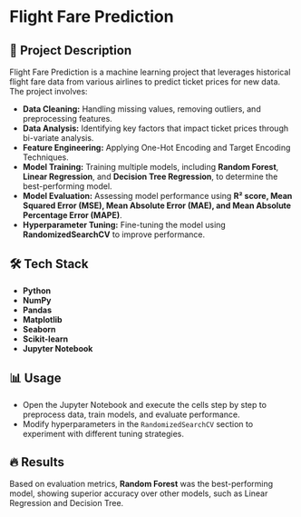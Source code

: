 # Flight Fare Prediction

## 📌 Project Description

Flight Fare Prediction is a machine learning project that leverages historical flight fare data from various airlines to predict ticket prices for new data. The project involves:

- **Data Cleaning:** Handling missing values, removing outliers, and preprocessing features.
- **Data Analysis:** Identifying key factors that impact ticket prices through bi-variate analysis.
- **Feature Engineering:** Applying One-Hot Encoding and Target Encoding Techniques.
- **Model Training:** Training multiple models, including **Random Forest**, **Linear Regression**, and **Decision Tree Regression**, to determine the best-performing model.
- **Model Evaluation:** Assessing model performance using **R² score, Mean Squared Error (MSE), Mean Absolute Error (MAE), and Mean Absolute Percentage Error (MAPE)**.
- **Hyperparameter Tuning:** Fine-tuning the model using **RandomizedSearchCV** to improve performance.

## 🛠 Tech Stack

- **Python**
- **NumPy**
- **Pandas**
- **Matplotlib**
- **Seaborn**
- **Scikit-learn**
- **Jupyter Notebook**

## 📊 Usage

- Open the Jupyter Notebook and execute the cells step by step to preprocess data, train models, and evaluate performance.
- Modify hyperparameters in the `RandomizedSearchCV` section to experiment with different tuning strategies.

## 🔥 Results

Based on evaluation metrics, **Random Forest** was the best-performing model, showing superior accuracy over other models, such as Linear Regression and Decision Tree.

